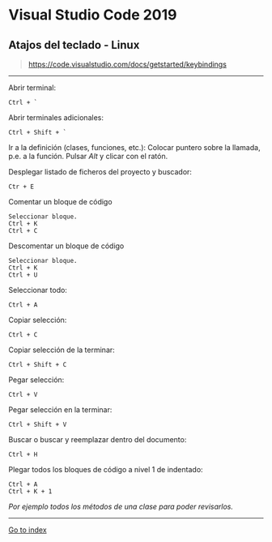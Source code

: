 # Visual Studio Code 2019

## Atajos del teclado - Linux

> https://code.visualstudio.com/docs/getstarted/keybindings

***

Abrir terminal:

    Ctrl + `


Abrir terminales adicionales:

    Ctrl + Shift + `


Ir a la definición (clases, funciones, etc.):
    Colocar puntero sobre la llamada, p.e. a la función. Pulsar *Alt* y clicar con el ratón.


Desplegar listado de ficheros del proyecto y buscador:

    Ctr + E


Comentar un bloque de código

    Seleccionar bloque.
    Ctrl + K
    Ctrl + C


Descomentar un bloque de código

    Seleccionar bloque.
    Ctrl + K
    Ctrl + U


Seleccionar todo:

    Ctrl + A


Copiar selección:

    Ctrl + C


Copiar selección de la terminar:

    Ctrl + Shift + C


Pegar selección:

    Ctrl + V


Pegar selección en la terminar:

    Ctrl + Shift + V


Buscar o buscar y reemplazar dentro del documento:

    Ctrl + H


Plegar todos los bloques de código a nivel 1 de indentado:

    Ctrl + A
    Ctrl + K + 1

*Por ejemplo todos los métodos de una clase para poder revisarlos.*

***

[Go to index](../../README.md)
